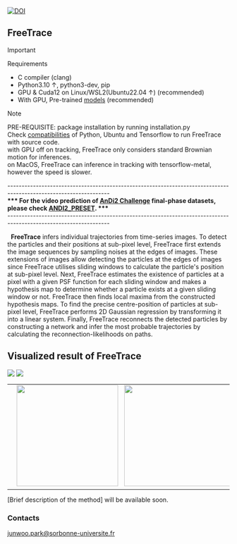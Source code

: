 [![DOI](https://zenodo.org/badge/DOI/10.5281/zenodo.13336251.svg)](https://doi.org/10.5281/zenodo.13336251)
## FreeTrace

> [!IMPORTANT]  
> Requirements </br>
> - C compiler (clang)</br>
> - Python3.10 &#8593;, python3-dev, pip</br>
> - GPU & Cuda12 on Linux/WSL2(Ubuntu22.04 &#8593;) (recommended)</br>
> - With GPU, Pre-trained [models](https://github.com/JunwooParkSaribu/FreeTrace/blob/main/models/README.md) (recommended)</br>

> [!NOTE]  
> PRE-REQUISITE: package installation by running installation.py</br>
> Check [compatibilities](https://github.com/JunwooParkSaribu/FreeTrace/blob/main/models/README.md) of Python, Ubuntu and Tensorflow to run FreeTrace with source code.</br>
> with GPU off on tracking, FreeTrace only considers standard Brownian motion for inferences.</br>
> on MacOS, FreeTrace can inference in tracking with tensorflow-metal, however the speed is slower.</br>

------------------------------------------------------------------------------------------------------------------</br>
<b>*** For the video prediction of [AnDi2 Challenge](http://andi-challenge.org/challenge-2024/#andi2seminar) final-phase datasets, please check [ANDI2_PRESET](https://github.com/JunwooParkSaribu/FreeTrace/blob/main/ANDI2_PRESET). ***</b></br>
------------------------------------------------------------------------------------------------------------------</br>

&nbsp;&nbsp;<b>FreeTrace</b> infers individual trajectories from time-series images. To detect the particles and their positions at sub-pixel level, FreeTrace first extends the image sequences by sampling noises at the edges of images. These extensions of images allow detecting the particles at the edges of images since FreeTrace utilises sliding windows to calculate the particle's position at sub-pixel level. Next, FreeTrace estimates the existence of particles at a pixel with a given PSF function for each sliding window and makes a hypothesis map to determine whether a particle exists at a given sliding window or not. FreeTrace then finds local maxima from the constructed hypothesis maps. To find the precise centre-position of particles at sub-pixel level, FreeTrace performs 2D Gaussian regression by transforming it into a linear system. Finally, FreeTrace reconnects the detected particles by constructing a network and infer the most probable trajectories by calculating the reconnection-likelihoods on paths.</br>

<h2>Visualized result of FreeTrace</h2>
<img src="https://github.com/JunwooParkSaribu/FreeTrace/blob/main/tmps/firework.gif">
<img src="https://github.com/JunwooParkSaribu/FreeTrace/blob/main/tmps/stars.gif">
<table border="0"> 
        <tr> 
            <td><img src="https://github.com/JunwooParkSaribu/FreeTrace/blob/main/tmps/trjs0.gif" width="230" height="230"></td> 
            <td><img src="https://github.com/JunwooParkSaribu/FreeTrace/blob/main/tmps/trjs1.gif" width="230" height="230"></td>
            <td><img src="https://github.com/JunwooParkSaribu/FreeTrace/blob/main/tmps/trjs2.gif" width="285" height="230"></td>
        </tr>  
</table>

[Brief description of the method] will be available soon.

<h3> Contacts </h3>

<junwoo.park@sorbonne-universite.fr>

<br>
